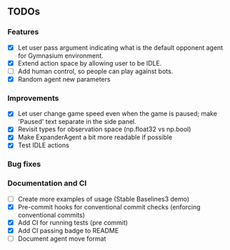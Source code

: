 ## TODOs

### Features
- [x] Let user pass argument indicating what is the default opponent agent for Gymnasium environment.
- [x] Extend action space by allowing user to be IDLE.
- [ ] Add human control, so people can play against bots.
- [x] Random agent new parameters

### Improvements
- [x] Let user change game speed even when the game is paused; make 'Paused' text separate in the side panel.
- [x] Revisit types for observation space (np.float32 vs np.bool)
- [x] Make ExpanderAgent a bit more readable if possible
- [x] Test IDLE actions

### Bug fixes

### Documentation and CI
- [ ] Create more examples of usage (Stable Baselines3 demo)
- [x] Pre-commit hooks for conventional commit checks (enforcing conventional commits)
- [x] Add CI for running tests (pre commit)
- [x] Add CI passing badge to README
- [ ] Document agent move format
